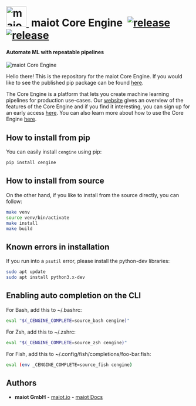 <h1>
  <a href="https://maiot.io">
    <img src=https://maiot.io/assets/images/maiot.png alt="maiot Core Engine" width=55>
  </a>
  &nbsp;maiot Core Engine&nbsp;
  <a href="https://docs.maiot.io"><img alt="release" src=https://img.shields.io/badge/-docs-26CB7C></a>
  <a href="https://github.com/maiot-io/cengine/releases"><img alt="release" src=https://img.shields.io/github/v/tag/maiot-io/cengine?color=431d93></a>
</h1>

#### Automate ML with repeatable pipelines

<img src=https://gblobscdn.gitbook.com/assets%2F-MCl0MaN3pJfPa2vq2Rb%2F-MJSVuyKMUm7L-4iDzD1%2F-MJSVynHi27dMZrQHXwE%2Farchitectural-overview.png alt="maiot Core Engine">

Hello there! This is the repository for the  maiot Core Engine. If you would like to see the published 
pip package can be found [here](https://pypi.org/project/cengine).

The Core Engine is a platform that lets you create machine learning pipelines for production use-cases.
Our [website](https://maiot.io) gives an overview of the features of the Core Engine and if you find 
it interesting, you can sign up for an early access [here](https://maiot.io/#early-access). You can also learn 
more about how to use the Core Engine [here](https://docs.maiot.io).

## How to install from pip

You can easily install `cengine` using pip:
```bash
pip install cengine
```

## How to install from source
On the other hand, if you like to install from the source directly, you can follow:
```bash
make venv
source venv/bin/activate
make install
make build
```

## Known errors in installation
If you run into a `psutil` error, please install the python-dev libraries:

```bash
sudo apt update
sudo apt install python3.x-dev
```

## Enabling auto completion on the CLI

For Bash, add this to ~/.bashrc:
```bash
eval "$(_CENGINE_COMPLETE=source_bash cengine)"
```

For Zsh, add this to ~/.zshrc:
```bash
eval "$(_CENGINE_COMPLETE=source_zsh cengine)"
```

For Fish, add this to ~/.config/fish/completions/foo-bar.fish:
```bash
eval (env _CENGINE_COMPLETE=source_fish cengine)
```

## Authors

* **maiot GmbH** - [maiot.io](https://maiot.io) - [maiot Docs](https://docs.maiot.io)
